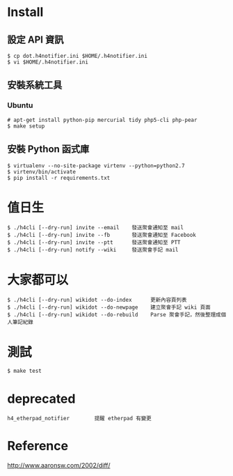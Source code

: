 # Install

## 設定 API 資訊
    $ cp dot.h4notifier.ini $HOME/.h4notifier.ini
    $ vi $HOME/.h4notifier.ini

## 安裝系統工具

### Ubuntu
    # apt-get install python-pip mercurial tidy php5-cli php-pear
    $ make setup

## 安裝 Python 函式庫
    $ virtualenv --no-site-package virtenv --python=python2.7
    $ virtenv/bin/activate
    $ pip install -r requirements.txt

# 值日生
    $ ./h4cli [--dry-run] invite --email    發送聚會通知至 mail
    $ ./h4cli [--dry-run] invite --fb       發送聚會通知至 Facebook
    $ ./h4cli [--dry-run] invite --ptt      發送聚會通知至 PTT
    $ ./h4cli [--dry-run] notify --wiki     發送聚會手記 mail

# 大家都可以
    $ ./h4cli [--dry-run] wikidot --do-index      更新內容頁列表
    $ ./h4cli [--dry-run] wikidot --do-newpage    建立聚會手記 wiki 頁面
    $ ./h4cli [--dry-run] wikidot --do-rebuild    Parse 聚會手記，然後整理成個人筆記紀錄

# 測試
    $ make test

# deprecated
    h4_etherpad_notifier        提醒 etherpad 有變更

# Reference
http://www.aaronsw.com/2002/diff/
